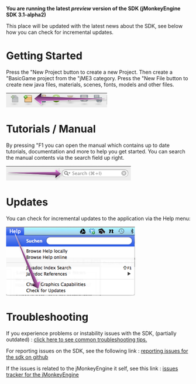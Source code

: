 **You are running the latest *preview* version of the SDK (jMonkeyEngine
SDK 3.1-alpha2)**

This place will be updated with the latest news about the SDK, see below
how you can check for incremental updates.

Getting Started
===============

Press the "New Project button to create a new Project. Then create a
"BasicGame project from the "jME3 category. Press the "New File button
to create new java files, materials, scenes, fonts, models and other
files.

![new\_project.png](/images/sdk/welcome/new_project.png)

Tutorials / Manual
==================

By pressing "F1 you can open the manual which contains up to date
tutorials, documentation and more to help you get started. You can
search the manual contents via the search field up right.

![search\_field.png](/images/sdk/welcome/search_field.png)

Updates
=======

You can check for incremental updates to the application via the Help
menu:

![help\_update.png](/images/sdk/welcome/help_update.png)

Troubleshooting
===============

If you experience problems or instability issues with the SDK,
(partially outdated) : [click here to see common troubleshooting
tips.](../../sdk/troubleshooting)

For reporting issues on the SDK, see the following link : [reporting
issues for the sdk on
github](https://github.com/jMonkeyEngine/sdk/blob/master/docs/reporting_issues.md)

If the issues is related to the jMonkeyEngine it self, see this link :
[issues tracker for the
jMonkeyEngine](https://github.com/jMonkeyEngine/jmonkeyengine/issues)
